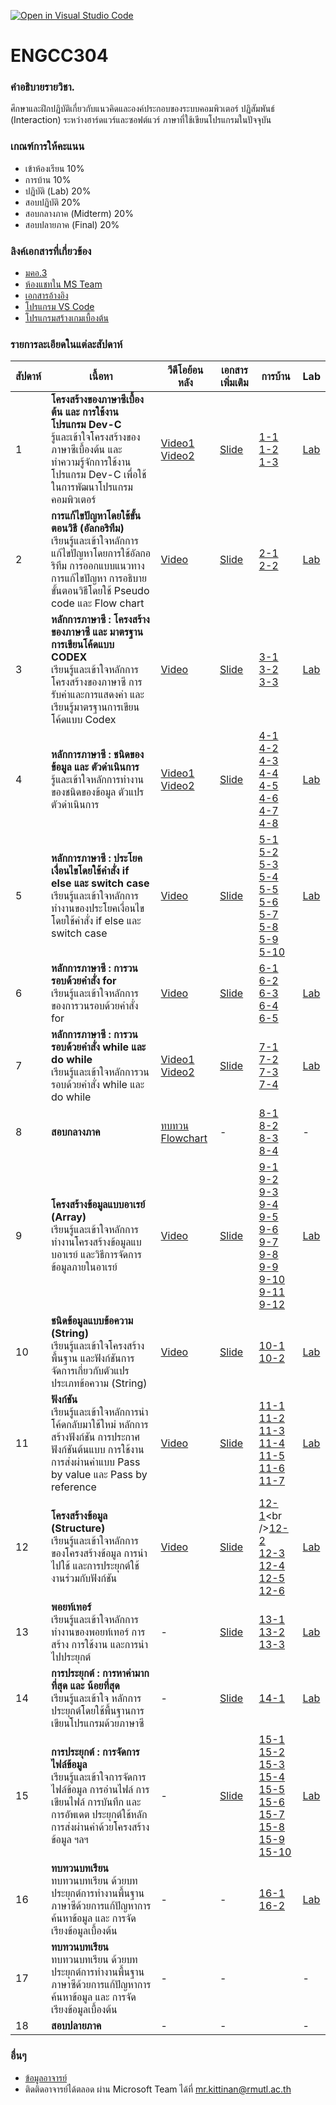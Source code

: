 [![Open in Visual Studio Code](https://classroom.github.com/assets/open-in-vscode-718a45dd9cf7e7f842a935f5ebbe5719a5e09af4491e668f4dbf3b35d5cca122.svg)](https://classroom.github.com/online_ide?assignment_repo_id=11960286&assignment_repo_type=AssignmentRepo)
# ENGCC304

### คำอธิบายรายวิชา.
ศึกษาและฝึกปฏิบัติเกี่ยวกับแนวคิดและองค์ประกอบของระบบคอมพิวเตอร์ ปฏิสัมพันธ์ (Interaction) ระหว่างฮาร์ดแวร์และซอฟต์แวร์ ภาษาที่ใช้เขียนโปรแกรมในปัจจุบัน

### เกณฑ์การให้คะแนน
* เข้าห้องเรียน 10%
* การบ้าน 10%
* ปฏิบัติ (Lab) 20%
* สอบปฏิบัติ 20%
* สอบกลางภาค (Midterm) 20%
* สอบปลายภาค (Final) 20%

### ลิงค์เอกสารที่เกี่ยวข้อง
* [มคอ.3](https://lms.rmutl.ac.th/course/detail/26685112510840845/3315eca9948196f315b9646a7c17aff406bbcadea6cd2b09fa459877a055ff59)
* [ห้องแชทใน MS Team](https://teams.microsoft.com/l/team/19%3arKntHXYhYmuuzH0Pzkf8UCBfpW9YhTA1HYd-zRd2TAY1%40thread.tacv2/conversations?groupId=71704dcf-e83c-484d-9128-9752beb4c08f&tenantId=2c0a3819-8c66-4ae1-9a99-3832d9facbd9)
* [เอกสารอ้างอิง](https://autolib.rmutl.ac.th/Catalog/BibItem.aspx?BibID=b00141555)
* [โปรแกรม VS Code](https://code.visualstudio.com/download)
* [โปรแกรมสร้างเกมเบื้องต้น](https://arcade.makecode.com/)

### รายการละเอียดในแต่ละสัปดาห์
สัปดาห์ | เนื้อหา | วีดีโอย้อนหลัง | เอกสารเพิ่มเติม | การบ้าน | Lab
--- | --- | --- | --- | --- | ---
1| **โครงสร้างของภาษาซีเบื้องต้น และ การใช้งานโปรแกรม Dev-C** <br />รู้และเข้าใจโครงสร้างของภาษาซีเบื้องต้น และ ทำความรู้จักการใช้งานโปรแกรม Dev-C เพื่อใช้ในการพัฒนาโปรแกรมคอมพิวเตอร์ |[Video1](https://www.youtube.com/watch?v=01p2FCUcYY8)<br />[Video2](https://www.youtube.com/watch?v=rI52J5TJTMw)|[Slide](https://livermutlac.sharepoint.com/:b:/s/teams-ENGCE304ComputerProgramming/ETYgDRuD759DgakTLZtL8DkB6GJZreAWhP_eVJMHAv67SA?e=ZJ5sG7)|[1-1](https://classroom.github.com/a/OgtBlbCt)<br />[1-2](https://classroom.github.com/a/Xkss0LnV)<br />[1-3](https://classroom.github.com/a/SpGCY8C4)|[Lab](https://classroom.github.com/a/Ns2a2hrD)
2| **การแก้ไขปัญหาโดยใช้ขั้นตอนวิธี (อัลกอริทึม)** <br />เรียนรู้และเข้าใจหลักการแก้ไขปัญหาโดยการใช้อัลกอริทึม การออกแบบแนวทางการแก้ไขปัญหา การอธิบายขั้นตอนวิธีโดยใช้ Pseudo code และ Flow chart |[Video](https://www.youtube.com/watch?v=9hEjesjU_k0)|[Slide](https://livermutlac.sharepoint.com/:b:/s/teams-ENGCE304ComputerProgramming/Edwip_elSB1Ju3BQMoHD9nQBpCd0iZQ-LLpqVuPuiwSctw?e=qWMHRd)|[2-1](https://classroom.github.com/a/q57GQTu-)<br />[2-2](https://classroom.github.com/a/KOhJr4YK)|[Lab](https://classroom.github.com/a/U6OpNLiR)
3| **หลักการภาษาซี : โครงสร้างของภาษาซี และ มาตรฐานการเขียนโค้ดแบบ CODEX** <br />เรียนรู้และเข้าใจหลักการโครงสร้างของภาษาซี การรับค่าและการแสดงค่า และเรียนรู้มาตรฐานการเขียนโค้ดแบบ Codex |[Video](https://www.youtube.com/watch?v=ml6_NafY3u4)|[Slide](https://livermutlac.sharepoint.com/:b:/s/teams-ENGCE304ComputerProgramming/Eayf5GqKw19CkYrd4ahDiqwB4LuYaKrq3V70xOwUH3Vugg?e=nGtK8F)|[3-1](https://classroom.github.com/a/vvK98XQZ)<br />[3-2](https://classroom.github.com/a/hokldyl0)<br />[3-3](https://classroom.github.com/a/7TKb4n_1)|[Lab](https://classroom.github.com/a/i4aEBC18)
4| **หลักการภาษาซี : ชนิดของข้อมูล และ ตัวดำเนินการ** <br />รู้และเข้าใจหลักการทำงานของชนิดของข้อมูล ตัวแปร ตัวดำเนินการ |[Video1](https://www.youtube.com/watch?v=5mSartNW-0c)<br />[Video2](https://www.youtube.com/watch?v=sL6D7CRhNcA)|[Slide](https://livermutlac.sharepoint.com/:b:/s/teams-ENGCE304ComputerProgramming/Ea3nPBpBv19EnoPpQPT9WnwBlU7jLz6_PVykJo7BSK0bfQ?e=G1NAQn)|[4-1](https://classroom.github.com/a/56TCzSEn)<br />[4-2](https://classroom.github.com/a/-ZM1Ws9a)<br />[4-3](https://classroom.github.com/a/YP5jZMKc)<br />[4-4](https://classroom.github.com/a/tCaj-5vg)<br />[4-5](https://classroom.github.com/a/GOMMzcGM)<br />[4-6](https://classroom.github.com/a/gQFFftvS)<br />[4-7](https://classroom.github.com/a/2U2M22rp)<br />[4-8](https://classroom.github.com/a/JL-oj08F)|[Lab](https://classroom.github.com/a/RTmk4uL9)
5| **หลักการภาษาซี : ประโยคเงื่อนไขโดยใช้คำสั่ง if else และ switch case** <br />เรียนรู้และเข้าใจหลักการทำงานของประโยคเงื่อนไขโดยใช้คำสั่ง if else และ switch case |[Video]()|[Slide](https://livermutlac.sharepoint.com/:b:/s/teams-ENGCE304ComputerProgramming/ETBes-il4uVOsjmRgwViRsgB1D21qFu9IvVWhGKqGUqT8w?e=xyBZje)|[5-1](https://classroom.github.com/a/G_X3dCoR)<br />[5-2](https://classroom.github.com/a/JeQqgQpR)<br />[5-3](https://classroom.github.com/a/Lk-0Q9Pl)<br />[5-4](https://classroom.github.com/a/M3CySztT)<br />[5-5](https://classroom.github.com/a/SZJunc6g)<br />[5-6](https://classroom.github.com/a/OIqQclvI)<br />[5-7](https://classroom.github.com/a/jcLdIGN-)<br />[5-8](https://classroom.github.com/a/xHpvlcZO)<br />[5-9](https://classroom.github.com/a/q0QkNB3b)<br />[5-10](https://classroom.github.com/a/gJed0cDh)|[Lab](https://classroom.github.com/a/UR-DmX9D)
6| **หลักการภาษาซี : การวนรอบด้วยคำสั่ง for** <br />เรียนรู้และเข้าใจหลักการของการวนรอบด้วยคำสั่ง for |[Video](https://www.youtube.com/watch?v=RgPZfEIItxg)|[Slide](https://livermutlac.sharepoint.com/:b:/s/teams-ENGCE304ComputerProgramming/EXRqRll1cMNFhpI5h1jZqL0BB6KpFf0uax1emU1t1-2Bxg?e=Rk4dzv)|[6-1](https://classroom.github.com/a/v1eK5cVC)<br />[6-2](https://classroom.github.com/a/oBNLd6J8)<br />[6-3](https://classroom.github.com/a/60f20YXR)<br />[6-4](https://classroom.github.com/a/9FnvjVVx)<br />[6-5](https://classroom.github.com/a/VKi9veG6)<br />|[Lab](https://classroom.github.com/a/ZnIpzJiC)
7| **หลักการภาษาซี : การวนรอบด้วยคำสั่ง while และ do while** <br />เรียนรู้และเข้าใจหลักการวนรอบด้วยคำสั่ง while และ do while |[Video1](https://www.youtube.com/watch?v=SDOaMhy42RA)<br />[Video2](https://www.youtube.com/watch?v=pB6ibWypdDY)|[Slide](https://livermutlac.sharepoint.com/:b:/s/teams-ENGCE304ComputerProgramming/EXyT_h-KgdVPmYD_erDcM6UBGu4I0gqGRwfTbSPuWNw-7Q?e=ZLDti6)|[7-1](https://classroom.github.com/a/nK5IBtP0)<br />[7-2](https://classroom.github.com/a/3slczBis)<br />[7-3](https://classroom.github.com/a/QbAl0VL7)<br />[7-4](https://classroom.github.com/a/EdbVqCPu)<br />|[Lab](https://classroom.github.com/a/H-WGeKen)
8| **สอบกลางภาค** |[ทบทวน Flowchart](https://www.youtube.com/watch?v=lyzEe20rKG4)|-|[8-1](https://classroom.github.com/a/omahDcYf)<br />[8-2](https://classroom.github.com/a/GxB9bvqs)<br />[8-3](https://classroom.github.com/a/mRk1KBJy)<br />[8-4](https://classroom.github.com/a/rYafS_FM)<br />|-
9| **โครงสร้างข้อมูลแบบอาเรย์ (Array)** <br />เรียนรู้และเข้าใจหลักการทำงานโครงสร้างข้อมูลแบบอาเรย์ และวิธีการจัดการข้อมูลภายในอาเรย์ |[Video](https://www.youtube.com/watch?v=u5rshhQ1ZJQ)|[Slide](https://livermutlac.sharepoint.com/:b:/s/teams-ENGCE304ComputerProgramming/Edxmf4SkSyJHg9qyGMSsPrcBJYq8gBSFSV36_YEEjKAFAQ?e=KJmM2c)|[9-1](https://classroom.github.com/a/ySuuhPoz)<br />[9-2](https://classroom.github.com/a/gNhD_Zd1)<br />[9-3](https://classroom.github.com/a/rtdEeknm)<br />[9-4](https://classroom.github.com/a/IIsW4ATr)<br />[9-5](https://classroom.github.com/a/tvDKFKLW)<br />[9-6](https://classroom.github.com/a/SrtEVZCt)<br />[9-7](https://classroom.github.com/a/Ui6RmNhC)<br />[9-8](https://classroom.github.com/a/KtIWU8vH)<br />[9-9](https://classroom.github.com/a/oHoTSG55)<br />[9-10](https://classroom.github.com/a/DS5Qktbl)<br />[9-11](https://classroom.github.com/a/dU-S0Khx)<br />[9-12](https://classroom.github.com/a/G5COgRH0)<br />|[Lab](https://classroom.github.com/a/t2gZITiw)
10| **ชนิดข้อมูลแบบข้อความ (String)** <br />เรียนรู้และเข้าใจโครงสร้างพื้นฐาน และฟังก์ชันการจัดการเกี่ยวกับตัวแปรประเภทข้อความ (String) |[Video](https://www.youtube.com/watch?v=jEWPSXGDCdc)|[Slide](https://livermutlac.sharepoint.com/:b:/s/teams-ENGCE304ComputerProgramming/EZnY-xclDjZLgdJV1v2Tm2wBQ7DmomdkZCOhpSMzh1dwAw?e=zSQdv0)|[10-1](https://classroom.github.com/a/5mKJHuKc)<br />[10-2](https://classroom.github.com/a/2Q6Es3iX)|[Lab](https://classroom.github.com/a/eebF9_r7)
11| **ฟังก์ชัน** <br />เรียนรู้และเข้าใจหลักการนำโค้ดกลับมาใช้ใหม่ หลักการสร้างฟังก์ชัน การประกาศฟังก์ชันต้นแบบ การใช้งาน การส่งผ่านค่าแบบ Pass by value และ Pass by reference |[Video](https://www.youtube.com/watch?v=Wd7nHpBTSy0)|[Slide](https://livermutlac.sharepoint.com/:b:/s/teams-ENGCE304ComputerProgramming/EXlrs-SgSqpFq21FhDQs_PoBOMcEiV6UbNOTy0Y4CW9WhQ?e=hrP20C)|[11-1](https://classroom.github.com/a/SuyZZfhX)<br />[11-2](https://classroom.github.com/a/LoyrNIEM)<br />[11-3](https://classroom.github.com/a/w-pB_4Um)<br />[11-4](https://classroom.github.com/a/MvvPhX0Y)<br />[11-5](https://classroom.github.com/a/Vu_w_VYs)<br />[11-6](https://classroom.github.com/a/ARt567T5)<br />[11-7](https://classroom.github.com/a/PdAbitem)|[Lab](https://classroom.github.com/a/BOaJLMsR)
12| **โครงสร้างข้อมูล (Structure)** <br />เรียนรู้และเข้าใจหลักการของโครงสร้างข้อมูล การนำไปใช้ และการประยุกต์ใช้งานร่วมกับฟังก์ชัน |[Video](https://www.youtube.com/watch?v=PTyQoGqi_NU)|[Slide](https://livermutlac.sharepoint.com/:b:/s/teams-ENGCE304ComputerProgramming/EZSkaa-izOJHui_OFn2-_x0B2yKp2fMCsRDRW_wFMIapsA?e=Zzgb5Y)|[12-1](https://classroom.github.com/a/ZJiTMX0_)<br />[12-2](https://classroom.github.com/a/8jLEj8ja)<br />[12-3](https://classroom.github.com/a/06wqyHPr)<br />[12-4](https://classroom.github.com/a/--v0cHyB)<br />[12-5](https://classroom.github.com/a/Gtba-yzn)<br />[12-6](https://classroom.github.com/a/UWS0cTLE)|[Lab](https://classroom.github.com/a/-BLfHD-9)
13| **พอยท์เทอร์** <br />เรียนรู้และเข้าใจหลักการทำงานของพอยท์เทอร์ การสร้าง การใช้งาน และการนำไปประยุกต์ |-|[Slide](https://livermutlac.sharepoint.com/:b:/s/teams-ENGCE304ComputerProgramming/EVbN9Mm427FIhSUPqa-utfABxFyGEZ2zY1u_CkowmgWYog?e=EhC0O7)|[13-1](https://classroom.github.com/a/TSq6z7nx)<br />[13-2](https://classroom.github.com/a/hiP9Gysi)<br />[13-3](https://classroom.github.com/a/EKrgvxHh)|[Lab](https://classroom.github.com/a/DFTtS0B0)
14| **การประยุกต์ : การหาค่ามากที่สุด และ น้อยที่สุด** <br />เรียนรู้และเข้าใจ หลักการประยุกต์โดยใช้พื้นฐานการเขียนโปรแกรมด้วยภาษาซี |-|[Slide](https://livermutlac.sharepoint.com/:b:/s/teams-ENGCE304ComputerProgramming/ERqKsr6lWPNMo3-KLzoW5GYB4JH2d0cD1hc_8JaxABaxRQ?e=K8tANb)|[14-1](https://classroom.github.com/a/Fo94bsLL)<br />|[Lab](https://classroom.github.com/a/p1PJPxdl)
15| **การประยุกต์ : การจัดการไฟล์ข้อมูล** <br />เรียนรู้และเข้าใจการจัดการไฟล์ข้อมูล การอ่านไฟล์ การเขียนไฟล์ การบันทึก และการอัพเดต ประยุกต์ใช้หลักการส่งผ่านค่าด้วยโครงสร้างข้อมูล ฯลฯ |-|[Slide](https://livermutlac.sharepoint.com/:b:/s/teams-ENGCE304ComputerProgramming/Ef4q1igB4JdGomd66ivhvGsBnZo-jrKCK1eNhRHpw3xKtg?e=zgMjCw)|[15-1](https://classroom.github.com/a/KOXXBKws)<br />[15-2](https://classroom.github.com/a/ONuFwqon)<br />[15-3](https://classroom.github.com/a/N4HbrP9f)<br />[15-4](https://classroom.github.com/a/xcE7M6HL)<br />[15-5](https://classroom.github.com/a/Nist88xl)<br />[15-6](https://classroom.github.com/a/XMb6ShDx)<br />[15-7](https://classroom.github.com/a/73piVECt)<br />[15-8](https://classroom.github.com/a/6B7qgBD5)<br />[15-9](https://classroom.github.com/a/bWIXmkix)<br />[15-10](https://classroom.github.com/a/UNnHu0LQ)<br />|[Lab](https://classroom.github.com/a/ag5D651C)
16| **ทบทวนบทเรียน** <br />ทบทวนบทเรียน ด้วยบทประยุกต์การทำงานพื้นฐานภาษาซีด้วยการแก้ปัญหาการค้นหาข้อมูล และ การจัดเรียงข้อมูลเบื้องต้น |-|-|[16-1](https://classroom.github.com/a/jG3vE3Jh)<br />[16-2](https://classroom.github.com/a/DMHAwC1d)|[Lab](https://classroom.github.com/a/B_F5HTfO)
17| **ทบทวนบทเรียน** <br />ทบทวนบทเรียน ด้วยบทประยุกต์การทำงานพื้นฐานภาษาซีด้วยการแก้ปัญหาการค้นหาข้อมูล และ การจัดเรียงข้อมูลเบื้องต้น |-|-||-
18| **สอบปลายภาค** |-|-||-

### อื่นๆ
* [ข้อมูลอาจารย์](https://lms.rmutl.ac.th/teachers/detail/24002453439513437/5fd51c39cb8f05637cb8e96df6ec9392edb3ec16ea62666620cda4fd8f8b3e72)
* ติดติดอาจารย์ได้ตลอด ผ่าน Microsoft Team ได้ที่ mr.kittinan@rmutl.ac.th
